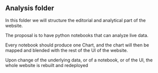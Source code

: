## Analysis folder
In this folder we will structure the editorial and analytical part of the website.

The proposal is to have python notebooks that can analyze live data.

Every notebook should produce one Chart, and the chart will then be mapped and
blended with the rest of the UI of the website.

Upon change of the underlying data, or of a notebook, or of the UI, the whole
website is rebuilt and redeployed
